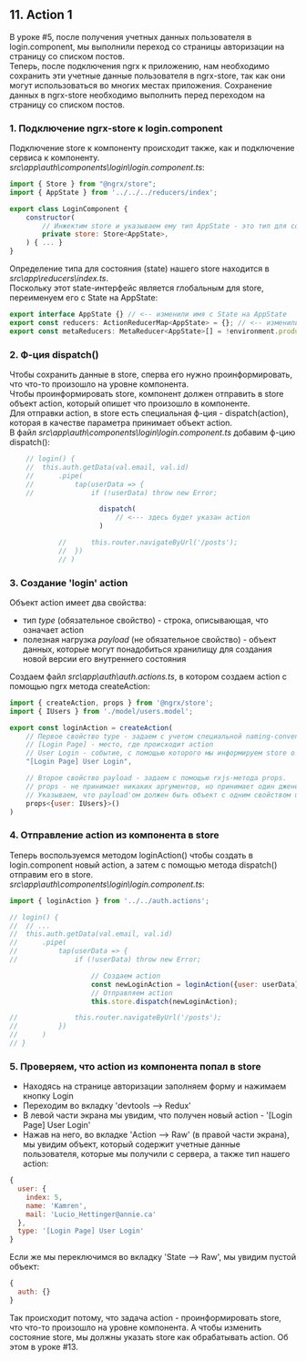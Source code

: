 ## 11. Action 1

В уроке #5, после получения учетных данных пользователя в login.component, мы выполнили переход со страницы авторизации на страницу со списком постов.    
Теперь, после подключения ngrx к приложению, нам необходимо сохранить эти учетные данные пользователя в ngrx-store, так как они могут использоваться во многих местах приложения. Сохранение данных в ngrx-store необходимо выполнить перед переходом на страницу со списком постов. 

### 1. Подключение ngrx-store к login.component
Подключение store к компоненту происходит также, как и подключение сервиса к компоненту.     
*src\app\auth\components\login\login.component.ts*:
```js
import { Store } from "@ngrx/store";
import { AppState } from '../../../reducers/index';

export class LoginComponent {
	constructor(
		// Инжектим store и указываем ему тип AppState - это тип для состояния (state) нашего store. 
		private store: Store<AppState>,	
	) { ... }
}
```
Определение типа для состояния (state) нашего store находится в *src\app\reducers\index.ts*.   
Поскольку этот state-интерфейс является глобальным для store, переименуем его с State на AppState:
```js
export interface AppState {} // <-- изменили имя с State на AppState
export const reducers: ActionReducerMap<AppState> = {}; // <-- изменили имя с State на AppState
export const metaReducers: MetaReducer<AppState>[] = !environment.production ? [] : []; // <-- изменили имя с State на AppState
```

### 2. Ф-ция dispatch()
Чтобы сохранить данные в store, сперва его нужно проинформировать, что что-то произошло на уровне компонента.       
Чтобы проинформировать store, компонент должен отправить в store объект action, который опишет что произошло в компоненте.    
Для отправки action, в store есть специальная ф-ция - dispatch(action), которая в качестве параметра принимает объект action.            
В файл *src\app\auth\components\login\login.component.ts* добавим ф-цию dispatch():
```js
	// login() {
	// 	this.auth.getData(val.email, val.id)
	// 		.pipe(
	// 			tap(userData => {
	// 				if (!userData) throw new Error;

					  dispatch(
						  // <--- здесь будет указан action
					  )

			// 		this.router.navigateByUrl('/posts');
			// 	})
			// )
```

### 3. Создание 'login' action
Объект action имеет два свойства:           
- тип *type* (обязательное свойство) - строка, описывающая, что означает action            
- полезная нагрузка *payload* (не обязательное свойство) - объект данных, которые могут понадобиться хранилищу для создания новой версии его внутреннего состояния   

Создаем файл *src\app\auth\auth.actions.ts*, в котором создаем action с помощью ngrx метода createAction:
```js
import { createAction, props } from '@ngrx/store';
import { IUsers } from './model/users.model';

export const loginAction = createAction(
	// Первое свойство type - задаем с учетом специальной naming-convention: 
	// [Login Page] - место, где происходит action
	// User Login - событие, с помощью которого мы информируем store о том, что пользователь вошел в систему
	"[Login Page] User Login",

	// Второе свойство payload - задаем с помощью rxjs-метода props.
	// props - не принимает никаких аргументов, но принимает один дженерик параметр, который указывает тип данных для payload.
	// Указываем, что payload'ом должен быть объект с одним свойством user типа IUsers
	props<{user: IUsers}>()
)
```

### 4. Отправление action из компонента в store
Теперь воспользуемся методом loginAction() чтобы создать в login.component новый action, а затем с помощью метода dispatch() отправим его в store.    
*src\app\auth\components\login\login.component.ts*:
```js
import { loginAction } from '../../auth.actions';

// login() {
// 	// ...
// 	this.auth.getData(val.email, val.id)
// 		.pipe(
// 			tap(userData => {
// 				if (!userData) throw new Error;

					// Создаем action
					const newLoginAction = loginAction({user: userData});
					// Отправляем action
					this.store.dispatch(newLoginAction);

// 				this.router.navigateByUrl('/posts');
// 			})
// 		)
// }
```

### 5. Проверяем, что action из компонента попал в store
- Находясь на странице авторизации заполняем форму и нажимаем кнопку Login
- Переходим во вкладку 'devtools --> Redux' 
- В левой части экрана мы увидим, что получен новый action - '[Login Page] User Login'
- Нажав на него, во вкладке 'Action --> Raw' (в правой части экрана), мы увидим объект, который содержит учетные данные пользователя, которые мы получили с сервера, а также тип нашего action:
```js
{
  user: {
    index: 5,
    name: 'Kamren',
    mail: 'Lucio_Hettinger@annie.ca'
  },
  type: '[Login Page] User Login'
}
```
Если же мы переключимся во вкладку 'State --> Raw', мы увидим пустой объект:
```js
{
  auth: {}
}
```
Так происходит потому, что задача action - проинформировать store, что что-то произошло на уровне компонента. А чтобы изменить состояние store, мы должны указать store как обрабатывать action. Об этом в уроке #13.
